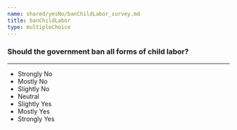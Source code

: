 ```yaml
---
name: shared/yesNo/banChildLabor_survey.md
title: banChildLabor
type: multipleChoice
---
```


### Should the government ban all forms of child labor?

---

- Strongly No
- Mostly No
- Slightly No
- Neutral
- Slightly Yes
- Mostly Yes
- Strongly Yes

